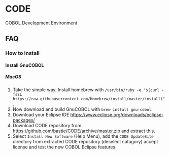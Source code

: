 # CODE
COBOL Development Environment

## FAQ
### How to install
#### Install GnuCOBOL
##### MacOS
1. Take the simple way. Install homebrew with `/usr/bin/ruby -e "$(curl -fsSL https://raw.githubusercontent.com/Homebrew/install/master/install)"`. 
2. Now download and build GnuCOBOL with `brew install gnu-cobol`. 
3. Download your Eclipse IDE https://www.eclipse.org/downloads/eclipse-packages/
4. Download CODE repository from https://github.com/bastie/CODE/archive/master.zip and extract this.
5. Select `Install New Software` (Help Menu), add the `CODE UpdateSite` directory from extracted CODE repository (deselect catagory) accept license and test the new COBOL Eclipse features. 


